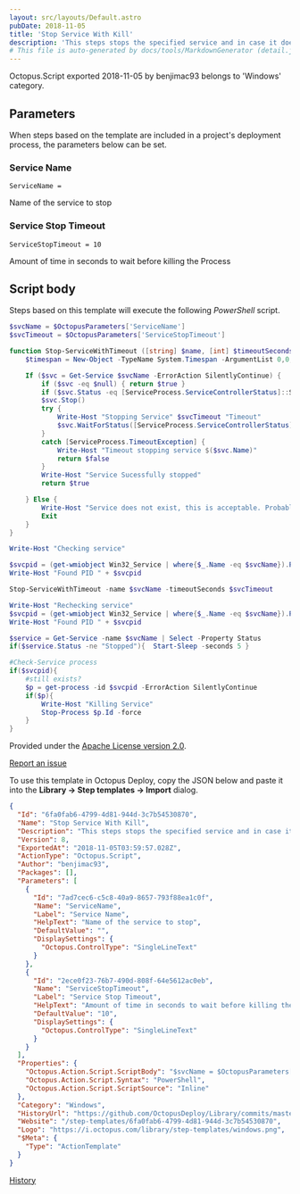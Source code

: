 ```yaml
---
layout: src/layouts/Default.astro
pubDate: 2018-11-05
title: 'Stop Service With Kill'
description: 'This steps stops the specified service and in case it does not respond or times out, the service will be killed.'
# This file is auto-generated by docs/tools/MarkdownGenerator (detail.js)
---
```


Octopus.Script exported 2018-11-05 by benjimac93 belongs to 'Windows' category.

## Parameters

When steps based on the template are included in a project's deployment process, the parameters below can be set.


<div class="param">

### Service Name

`ServiceName = `

Name of the service to stop

</div>
        
<div class="param">

### Service Stop Timeout

`ServiceStopTimeout = 10`

Amount of time in seconds to wait before killing the Process

</div>
        

## Script body

Steps based on this template will execute the following *PowerShell* script.

```PowerShell
$svcName = $OctopusParameters['ServiceName']
$svcTimeout = $OctopusParameters['ServiceStopTimeout']

function Stop-ServiceWithTimeout ([string] $name, [int] $timeoutSeconds) {
    $timespan = New-Object -TypeName System.Timespan -ArgumentList 0,0,$timeoutSeconds

    If ($svc = Get-Service $svcName -ErrorAction SilentlyContinue) {
        if ($svc -eq $null) { return $true }
        if ($svc.Status -eq [ServiceProcess.ServiceControllerStatus]::Stopped) { return $true }
        $svc.Stop()
        try {
            Write-Host "Stopping Service" $svcTimeout "Timeout"
            $svc.WaitForStatus([ServiceProcess.ServiceControllerStatus]::Stopped, $timespan)
        }
        catch [ServiceProcess.TimeoutException] {
            Write-Host "Timeout stopping service $($svc.Name)"
            return $false
        }
        Write-Host "Service Sucessfully stopped"
        return $true

    } Else {
        Write-Host "Service does not exist, this is acceptable. Probably the first time deploying to this target"
        Exit
    }
}

Write-Host "Checking service"

$svcpid = (get-wmiobject Win32_Service | where{$_.Name -eq $svcName}).ProcessId
Write-Host "Found PID " + $svcpid 

Stop-ServiceWithTimeout -name $svcName -timeoutSeconds $svcTimeout

Write-Host "Rechecking service"
$svcpid = (get-wmiobject Win32_Service | where{$_.Name -eq $svcName}).ProcessId
Write-Host "Found PID " + $svcpid 

$service = Get-Service -name $svcName | Select -Property Status
if($service.Status -ne "Stopped"){	Start-Sleep -seconds 5 }

#Check-Service process 
if($svcpid){
    #still exists?
    $p = get-process -id $svcpid -ErrorAction SilentlyContinue
    if($p){
        Write-Host "Killing Service"
        Stop-Process $p.Id -force
    }
}
```

Provided under the [Apache License version 2.0](https://github.com/OctopusDeploy/Library/blob/master/LICENSE.txt).

[Report an issue](https://github.com/OctopusDeploy/Library/issues/new?assignees=&labels=&projects=&template=bug-report.yml&title=Issue%20with%20Stop%20Service%20With%20Kill&step-template=Stop%20Service%20With%20Kill)

<div class="get-json">

To use this template in Octopus Deploy, copy the JSON below and paste it into the **Library → Step templates → Import** dialog.

```json
{
  "Id": "6fa0fab6-4799-4d81-944d-3c7b54530870",
  "Name": "Stop Service With Kill",
  "Description": "This steps stops the specified service and in case it does not respond or times out, the service will be killed.",
  "Version": 8,
  "ExportedAt": "2018-11-05T03:59:57.028Z",
  "ActionType": "Octopus.Script",
  "Author": "benjimac93",
  "Packages": [],
  "Parameters": [
    {
      "Id": "7ad7cec6-c5c8-40a9-8657-793f88ea1c0f",
      "Name": "ServiceName",
      "Label": "Service Name",
      "HelpText": "Name of the service to stop",
      "DefaultValue": "",
      "DisplaySettings": {
        "Octopus.ControlType": "SingleLineText"
      }
    },
    {
      "Id": "2ece0f23-76b7-490d-808f-64e5612ac0eb",
      "Name": "ServiceStopTimeout",
      "Label": "Service Stop Timeout",
      "HelpText": "Amount of time in seconds to wait before killing the Process",
      "DefaultValue": "10",
      "DisplaySettings": {
        "Octopus.ControlType": "SingleLineText"
      }
    }
  ],
  "Properties": {
    "Octopus.Action.Script.ScriptBody": "$svcName = $OctopusParameters['ServiceName']\n$svcTimeout = $OctopusParameters['ServiceStopTimeout']\n\nfunction Stop-ServiceWithTimeout ([string] $name, [int] $timeoutSeconds) {\n    $timespan = New-Object -TypeName System.Timespan -ArgumentList 0,0,$timeoutSeconds\n\n    If ($svc = Get-Service $svcName -ErrorAction SilentlyContinue) {\n        if ($svc -eq $null) { return $true }\n        if ($svc.Status -eq [ServiceProcess.ServiceControllerStatus]::Stopped) { return $true }\n        $svc.Stop()\n        try {\n            Write-Host \"Stopping Service\" $svcTimeout \"Timeout\"\n            $svc.WaitForStatus([ServiceProcess.ServiceControllerStatus]::Stopped, $timespan)\n        }\n        catch [ServiceProcess.TimeoutException] {\n            Write-Host \"Timeout stopping service $($svc.Name)\"\n            return $false\n        }\n        Write-Host \"Service Sucessfully stopped\"\n        return $true\n\n    } Else {\n        Write-Host \"Service does not exist, this is acceptable. Probably the first time deploying to this target\"\n        Exit\n    }\n}\n\nWrite-Host \"Checking service\"\n\n$svcpid = (get-wmiobject Win32_Service | where{$_.Name -eq $svcName}).ProcessId\nWrite-Host \"Found PID \" + $svcpid \n\nStop-ServiceWithTimeout -name $svcName -timeoutSeconds $svcTimeout\n\nWrite-Host \"Rechecking service\"\n$svcpid = (get-wmiobject Win32_Service | where{$_.Name -eq $svcName}).ProcessId\nWrite-Host \"Found PID \" + $svcpid \n\n$service = Get-Service -name $svcName | Select -Property Status\nif($service.Status -ne \"Stopped\"){\tStart-Sleep -seconds 5 }\n\n#Check-Service process \nif($svcpid){\n    #still exists?\n    $p = get-process -id $svcpid -ErrorAction SilentlyContinue\n    if($p){\n        Write-Host \"Killing Service\"\n        Stop-Process $p.Id -force\n    }\n}",
    "Octopus.Action.Script.Syntax": "PowerShell",
    "Octopus.Action.Script.ScriptSource": "Inline"
  },
  "Category": "Windows",
  "HistoryUrl": "https://github.com/OctopusDeploy/Library/commits/master/step-templates//opt/buildagent/work/75443764cd38076d/step-templates/windows-service-stop-or-kill.json",
  "Website": "/step-templates/6fa0fab6-4799-4d81-944d-3c7b54530870",
  "Logo": "https://i.octopus.com/library/step-templates/windows.png",
  "$Meta": {
    "Type": "ActionTemplate"
  }
}
```

[History](https://github.com/OctopusDeploy/Library/commits/master/step-templates/https://github.com/OctopusDeploy/Library/commits/master/step-templates//opt/buildagent/work/75443764cd38076d/step-templates/windows-service-stop-or-kill.json)

</div>
